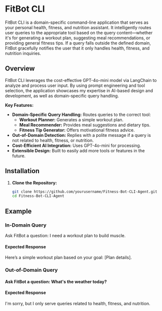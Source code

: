 # FitBot CLI

FitBot CLI is a domain-specific command-line application that serves as your personal health, fitness, and nutrition assistant. It intelligently routes user queries to the appropriate tool based on the query content—whether it's for generating a workout plan, suggesting meal recommendations, or providing general fitness tips. If a query falls outside the defined domain, FitBot gracefully notifies the user that it only handles health, fitness, and nutrition inquiries.

## Overview

FitBot CLI leverages the cost-effective GPT-4o-mini model via LangChain to analyze and process user input. By using prompt engineering and tool selection, the application showcases my expertise in AI-based design and development, as well as domain-specific query handling.

**Key Features:**
- **Domain-Specific Query Handling:** Routes queries to the correct tool:
  - **Workout Planner:** Generates a simple workout plan.
  - **Meal Recommender:** Provides meal suggestions and dietary tips.
  - **Fitness Tip Generator:** Offers motivational fitness advice.
- **Out-of-Domain Detection:** Replies with a polite message if a query is not related to health, fitness, or nutrition.
- **Cost-Efficient AI Integration:** Uses GPT-4o-mini for processing.
- **Extensible Design:** Built to easily add more tools or features in the future.

## Installation

1. **Clone the Repository:**

   ```bash
   git clone https://github.com/yourusername/Fitness-Bot-CLI-Agent.git
   cd Fitness-Bot-CLI-Agent
## Example
### In-Domain Query

Ask FitBot a question: I need a workout plan to build muscle.

#### Expected Response

Here’s a simple workout plan based on your goal: [Plan details].

### Out-of-Domain Query

#### Ask FitBot a question: What's the weather today?
#### Expected Response

I'm sorry, but I only serve queries related to health, fitness, and nutrition.
